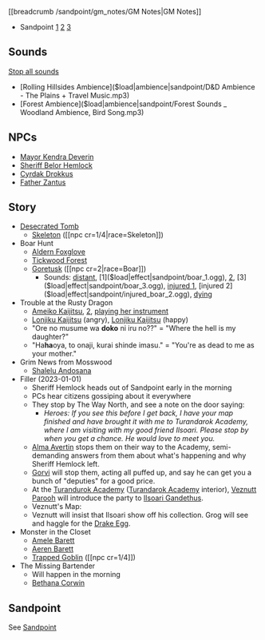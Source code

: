 [[breadcrumb /sandpoint/gm_notes/GM Notes|GM Notes]]

<script type="module">
    import {init_links} from "/static/js/common/visual_aid_backend.js";
    init_links();
</script>

* Sandpoint [1](^sandpoint/sandpoint1.jpg) [2](^sandpoint/sandpoint2.jpg) [3](^sandpoint/sandpoint3.jpg) 

## Sounds

[Stop all sounds]($stop|all|none)

* [Rolling Hillsides Ambience]($load|ambience|sandpoint/D&D Ambience - The Plains + Travel Music.mp3)
* [Forest Ambience]($load|ambience|sandpoint/Forest Sounds _ Woodland Ambience, Bird Song.mp3)

## NPCs

* [Mayor Kendra Deverin](^sandpoint/kendra_deverin.jpg)
* [Sheriff Belor Hemlock](^sandpoint/sheriff_hemlock.jpg)
* [Cyrdak Drokkus](^sandpoint/cyrdak_drokkus.jpg)
* [Father Zantus](^sandpoint/father_zantus.jpg)

## Story

* [Desecrated Tomb](^sandpoint/desecrated_tomb.jpg)
  * [Skeleton](^dragon_heist/skeleton.jpeg) ([[npc cr=1/4|race=Skeleton]])
* Boar Hunt
  * [Aldern Foxglove](^sandpoint/aldern_foxglove.jpg)
  * [Tickwood Forest](^sandpoint/tickwood_forest.jpg)
  * [Goretusk](^sandpoint/boar.jpg) ([[npc cr=2|race=Boar]])
      * Sounds: [distant]($load|effect|sandpoint/distant_boar.ogg), [1]($load|effect|sandpoint/boar_1.ogg), [2]($load|effect|sandpoint/boar_2.ogg), [3]($load|effect|sandpoint/boar_3.ogg), [injured 1]($load|effect|sandpoint/injured_boar_1.ogg), [injured 2]($load|effect|sandpoint/injured_boar_2.ogg), [dying]($load|effect|sandpoint/dying_boar.ogg) 
* Trouble at the Rusty Dragon
  * [Ameiko Kaijitsu](^sandpoint/ameiko_kaijitsu_1.png), [2](^sandpoint/ameiko_kaijitsu_3.jpg), [playing her instrument](^sandpoint/ameiko_kaijitsu_2.jpg)
  * [Lonjiku Kaijitsu](^sandpoint/lonjiku_kaijitsu_1.png) (angry), [Lonjiku Kaijitsu](^sandpoint/lonjiku_kaijitsu_2.jpg) (happy)
  * "Ore no musume wa **doko** ni iru no??" = "Where the hell is my daughter?"
  * "Ha**ha**oya, to onaji, kurai shinde imasu." = "You're as dead to me as your mother."
* Grim News from Mosswood
  * [Shalelu Andosana](^sandpoint/shalelu_andosana.jpg)
* Filler (2023-01-01)
  * Sheriff Hemlock heads out of Sandpoint early in the morning
  * PCs hear citizens gossiping about it everywhere
  * They stop by The Way North, and see a note on the door saying: 
      * _Heroes: If you see this before I get back, I have your map finished and have brought it with me to Turandarok Academy, where I am visiting with my good friend Ilsoari. Please stop by when you get a chance. He would love to meet you._
  * [Alma Avertin](^sandpoint/alma_avertin.jpg) stops them on their way to the Academy, semi-demanding answers from them about what's happening and why Sheriff Hemlock left.
  * [Gorvi](^sandpoint/gorvi.jpg) will stop them, acting all puffed up, and say he can get you a bunch of "deputies" for a good price.
  * At the [Turandurok Academy](^sandpoint/turandarok_academy.jpg) ([Turandarok Academy](^sandpoint/turandarok_academy_interior.png) interior), [Veznutt Parooh](^sandpoint/veznutt_parooh.jpg) will introduce the party to [Ilsoari Gandethus](^sandpoint/ilsoari_gandethus.jpg).
  * Veznutt's Map: 
  * Veznutt will insist that Ilsoari show off his collection. Grog will see and haggle for the [Drake Egg](^sandpoint/drake_egg.jpg).
* Monster in the Closet
  * [Amele Barett](^sandpoint/amele_barett.jpg)
  * [Aeren Barett](^sandpoint/aeren_barett.jpg)
  * [Trapped Goblin](^sandpoint/trapped_goblin.png) ([[npc cr=1/4]])
* The Missing Bartender
  * Will happen in the morning
  * [Bethana Corwin](^sandpoint/bethana_corwin.jpeg)


## Sandpoint

See [Sandpoint]()
